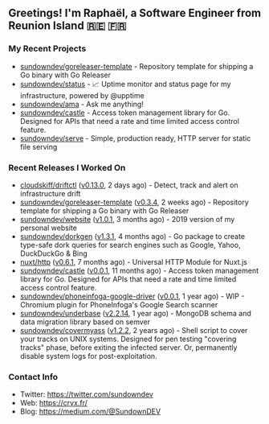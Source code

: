 ## Greetings! I'm Raphaël, a Software Engineer from Reunion Island 🇷🇪 🇫🇷

### My Recent Projects


- [sundowndev/goreleaser-template](https://github.com/sundowndev/goreleaser-template) - Repository template for shipping a Go binary with Go Releaser
- [sundowndev/status](https://github.com/sundowndev/status) - :chart_with_upwards_trend: Uptime monitor and status page for my infrastructure, powered by @upptime 
- [sundowndev/ama](https://github.com/sundowndev/ama) - Ask me anything!
- [sundowndev/castle](https://github.com/sundowndev/castle) - Access token management library for Go. Designed for APIs that need a rate and time limited access control feature.
- [sundowndev/serve](https://github.com/sundowndev/serve) - Simple, production ready, HTTP server for static file serving

### Recent Releases I Worked On


- [cloudskiff/driftctl](https://github.com/cloudskiff/driftctl) ([v0.13.0](https://github.com/cloudskiff/driftctl/releases/tag/v0.13.0), 2 days ago) - Detect, track and alert on infrastructure drift
- [sundowndev/goreleaser-template](https://github.com/sundowndev/goreleaser-template) ([v0.3.4](https://github.com/sundowndev/goreleaser-template/releases/tag/v0.3.4), 2 weeks ago) - Repository template for shipping a Go binary with Go Releaser
- [sundowndev/website](https://github.com/sundowndev/website) ([v1.0.1](https://github.com/sundowndev/website/releases/tag/v1.0.1), 3 months ago) - 2019 version of my personal website
- [sundowndev/dorkgen](https://github.com/sundowndev/dorkgen) ([v1.3.1](https://github.com/sundowndev/dorkgen/releases/tag/v1.3.1), 4 months ago) - Go package to create type-safe dork queries for search engines such as Google, Yahoo, DuckDuckGo &amp; Bing
- [nuxt/http](https://github.com/nuxt/http) ([v0.6.1](https://github.com/nuxt/http/releases/tag/v0.6.1), 7 months ago) - Universal HTTP Module for Nuxt.js
- [sundowndev/castle](https://github.com/sundowndev/castle) ([v0.0.1](https://github.com/sundowndev/castle/releases/tag/v0.0.1), 11 months ago) - Access token management library for Go. Designed for APIs that need a rate and time limited access control feature.
- [sundowndev/phoneinfoga-google-driver](https://github.com/sundowndev/phoneinfoga-google-driver) ([v0.0.1](https://github.com/sundowndev/phoneinfoga-google-driver/releases/tag/v0.0.1), 1 year ago) - WIP - Chromium plugin for PhoneInfoga&#39;s Google Search scanner
- [sundowndev/underbase](https://github.com/sundowndev/underbase) ([v2.2.14](https://github.com/sundowndev/underbase/releases/tag/v2.2.14), 1 year ago) - MongoDB schema and data migration library based on semver
- [sundowndev/covermyass](https://github.com/sundowndev/covermyass) ([v1.2.2](https://github.com/sundowndev/covermyass/releases/tag/v1.2.2), 2 years ago) - Shell script to cover your tracks on UNIX systems. Designed for pen testing &#34;covering tracks&#34; phase, before exiting the infected server. Or, permanently disable system logs for post-exploitation.

### Contact Info

- Twitter: https://twitter.com/sundowndev
- Web: https://crvx.fr/
- Blog: https://medium.com/@SundownDEV

